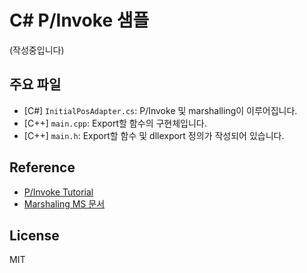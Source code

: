 # C# P/Invoke 샘플

(작성중입니다)

## 주요 파일
- [C#] `InitialPosAdapter.cs`: P/Invoke 및 marshalling이 이루어집니다.
- [C++] `main.cpp`: Export할 함수의 구현체입니다.
- [C++] `main.h`: Export할 함수 및 dllexport 정의가 작성되어 있습니다.

## Reference
- [P/Invoke Tutorial](https://manski.net/2012/06/pinvoke-tutorial-passing-parameters-part-3/)
- [Marshaling MS 문서](https://docs.microsoft.com/en-us/dotnet/framework/interop/marshaling-different-types-of-arrays)

## License
MIT